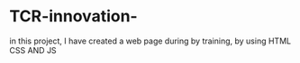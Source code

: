 # TCR-innovation-
in this project, I have created a web page during by training, by using HTML CSS AND JS
